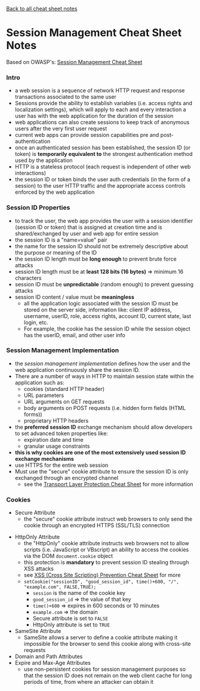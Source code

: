 [Back to all cheat sheet notes](https://github.com/coolinmc6/CS-concepts/tree/master/OWASP)

# Session Management Cheat Sheet Notes

Based on OWASP's: [Session Management Cheat Sheet](https://www.owasp.org/index.php/Session_Management_Cheat_Sheet)

### Intro
- a web session is a sequence of network HTTP request and response transactions associated to the same user
- Sessions provide the ability to establish variables (i.e. access rights and localization settings), which will apply to each and every interaction a user has with the web application for the duration of the session
- web applications can also create sessions to keep track of anonymous users after the very first user request
- current web apps can provide session capabilities pre and post-authentication
- once an authenticated session has been established, the session ID (or token) is **temporarily equivalent to** the strongest authentication method used by the application
- HTTP is a stateless protocol (each request is independent of other web interactions)
- the session ID or token binds the user auth credentials (in the form of a session) to the user HTTP traffic and the appropriate access controls enforced by the web application

### Session ID Properties
- to track the user, the web app provides the user with a session identifier (session ID or token) that is assigned at creation time and is shared/exchanged by user and web app for entire session
- the session ID is a "name=value" pair
- the name for the session ID should not be extremely descriptive about the purpose or meaning of the ID
- the session ID length must be **long enough** to prevent brute force attacks
- session ID length must be at **least 128 bits (16 bytes)** => minimum 16 characters
- session ID must be **unpredictable** (random enough) to prevent guessing attacks
- session ID content / value must be **meaningless**
	+ all the application logic associated with the session ID must be stored on the server side, information like: client IP address, username, userID, role, access rights, account ID, current state, last login, etc.
	+ For example, the cookie has the session ID while the session object has the userID, email, and other user info

### Session Management Implementation
- the *session management implementation* defines how the user and the web application continuously share the session ID.
- There are a number of ways in HTTP to maintain session state within the application such as:
	+ cookies (standard HTTP header)
	+ URL parameters
	+ URL arguments on GET requests
	+ body arguments on POST requests (i.e. hidden form fields (HTML forms))
	+ proprietary HTTP headers
- the **preferred session ID** exchange mechanism should allow developers to set advanced token properties like:
	+ expiration date and time
	+ granular usage constraints
- **this is why cookies are one of the most extensively used session ID exchange mechanisms**
- use HTTPS for the entire web session
- Must use the "secure" cookie attribute to ensure the session ID is only exchanged through an encrypted channel
	- see the [Transport Layer Protection Cheat Sheet](https://www.owasp.org/index.php/Transport_Layer_Protection_Cheat_Sheet) for more information

### Cookies
- Secure Attribute
	+ the "secure" cookie attribute instruct web browsers to only send the cookie through an encrypted HTTPS (SSL/TLS) connection
+ HttpOnly Attribute
	* the "HttpOnly" cookie attribute instructs web browsers not to allow scripts (i.e. JavaScript or VBscript) an ability to access the cookies via the DOM `document.cookie` object
	* this protection is **mandatory** to prevent session ID stealing through XSS attacks
	* see [XSS (Cross Site Scripting) Prevention Cheat Sheet](https://www.owasp.org/index.php/XSS_(Cross_Site_Scripting)_Prevention_Cheat_Sheet) for more
	* `setCookie("sessionID", "good_session_id", time()+600, "/", "example.com", FALSE,TRUE);`
		- `session` is the name of the cookie key
		- `good_session_id` => the value of that key
		- `time()+600` => expires in 600 seconds or 10 minutes
		- `example.com` => the domain
		- Secure attribute is set to `FALSE`
		- HttpOnly attribute is set to `TRUE`
+ SameSite Attribute
	* SameSite allows a server to define a cookie attribute making it impossible for the browser to send this cookie along with cross-site requests
+ Domain and Path Attributes
+ Expire and Max-Age Attributes
	* use non-persistent cookies for session management purposes so that the session ID does not remain on the web client cache for long periods of time, from where an attacker can obtain it

















